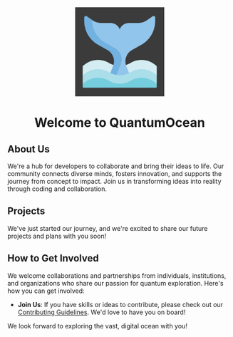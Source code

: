 <div align="center"> 
<img src="https://github.com/QuantumOcean/.github/blob/main/profile/images/logo1.png?raw=true" width="200" alt="QuantumOcean Logo">
<h1>Welcome to QuantumOcean</h1>
<!-- <p>Building Bridges Over Digital Oceans.</p> -->
</div>


## About Us
We're a hub for developers to collaborate and bring their ideas to life. Our community connects diverse minds, fosters innovation, and supports the journey from concept to impact. Join us in transforming ideas into reality through coding and collaboration.

## Projects 

We've just started our journey, and we're excited to share our future projects and plans with you soon! 


## How to Get Involved

We welcome collaborations and partnerships from individuals, institutions, and organizations who share our passion for quantum exploration. Here's how you can get involved:

- **Join Us**: If you have skills or ideas to contribute, please check out our [Contributing Guidelines](https://github.com/QuantumOcean/.github/blob/ff2868c6769f04decff7a476909ca269900d6a4c/profile/CONTRIBUTING.md). We'd love to have you on board!

We look forward to exploring the vast, digital ocean with you!
